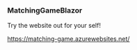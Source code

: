 ### MatchingGameBlazor

Try the website out for your self!

https://matching-game.azurewebsites.net/
